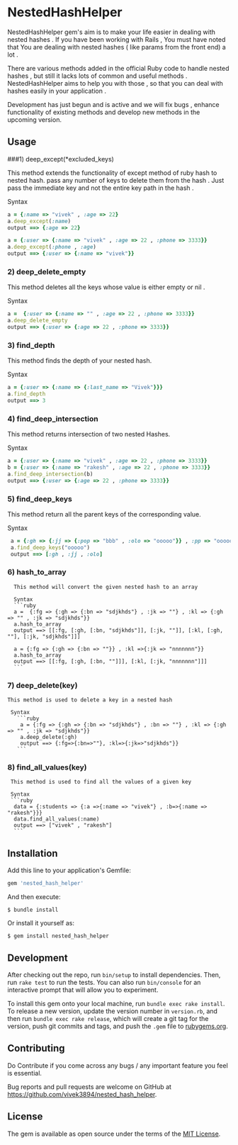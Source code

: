 # NestedHashHelper

NestedHashHelper gem's aim is to make your life easier in dealing with nested hashes . If you have been working with Rails , You must have noted that You are dealing with nested hashes ( like params from the front end) a lot . 

There are various methods added in the official Ruby code to handle nested hashes , but still it lacks lots of common and useful methods . NestedHashHelper aims to help you with those , so that you can deal with hashes easily in your application . 

Development has just begun and is active and we will fix bugs , enhance functionality of existing methods and develop new methods in the upcoming version.

## Usage

###1) deep_except(*excluded_keys)
   
  This method extends the functionality of except method of ruby hash to nested hash. pass any number of keys to delete them from the hash . Just pass the immediate key and not the entire key path in the hash . 

  Syntax 
  ```ruby  
  a = {:name => "vivek" , :age => 22}  
  a.deep_except(:name)  
  output ==> {:age => 22}  
  ```  

  ```ruby  
  a = {:user => {:name => "vivek" , :age => 22 , :phone => 3333}}  
  a.deep_except(:phone , :age)  
  output ==> {:user => {:name => "vivek"}}  
  ```  



### 2) deep_delete_empty
   
   This method deletes all the keys whose value is either empty or nil .

  Syntax   
   ```ruby  
   a =  {:user => {:name => "" , :age => 22 , :phone => 3333}}    
   a.deep_delete_empty  
   output ==> {:user => {:age => 22 , :phone => 3333}}  
   ```  


### 3) find_depth

   This method finds the depth of your nested hash.

  Syntax   
  ```ruby  
  a = {:user => {:name => {:last_name => "Vivek"}}}  
  a.find_depth  
  output ==> 3  
  ```  


### 4) find_deep_intersection

  This method returns intersection of two nested Hashes.

   Syntax   
   ```ruby  
   a = {:user => {:name => "vivek" , :age => 22 , :phone => 3333}}  
   b = {:user => {:name => "rakesh" , :age => 22 , :phone => 3333}}  
   a.find_deep_intersection(b)  
   output ==> {:user => {:age => 22 , :phone => 3333}}  
   ```  

### 5) find_deep_keys
 
  This method return all the parent keys of the corresponding value.


  Syntax 
  ```ruby
   a = {:gh => {:jj => {:pop => "bbb" , :olo => "ooooo"}} , :pp => "ooooo"}  
   a.find_deep_keys("ooooo")  
   output ==> [:gh , :jj , :olo]  
   ```

### 6) hash_to_array
      This method will convert the given nested hash to an array

      Syntax
      ```ruby
      a =  {:fg => {:gh => {:bn => "sdjkhds"} , :jk => ""} , :kl => {:gh => "" , :jk => "sdjkhds"}}
      a.hash_to_array
      output ==> [[:fg, [:gh, [:bn, "sdjkhds"]], [:jk, ""]], [:kl, [:gh, ""], [:jk, "sdjkhds"]]]

      a = {:fg => {:gh => {:bn => ""}} , :kl =>{:jk => "nnnnnnn"}}
      a.hash_to_array
      output ==> [[:fg, [:gh, [:bn, ""]]], [:kl, [:jk, "nnnnnnn"]]]  
      ```  
### 7) deep_delete(key)
    This method is used to delete a key in a nested hash
     
     Syntax
       ```ruby
        a = {:fg => {:gh => {:bn => "sdjkhds"} , :bn => ""} , :kl => {:gh => "" , :jk => "sdjkhds"}}
        a.deep_delete(:gh)
        output ==> {:fg=>{:bn=>""}, :kl=>{:jk=>"sdjkhds"}}   
       ```
### 8) find_all_values(key)
     This method is used to find all the values of a given key 

     Syntax
     ```ruby  
      data = {:students => {:a =>{:name => "vivek"} , :b=>{:name => "rakesh"}}}
      data.find_all_values(:name)
      output ==> ["vivek" , "rakesh"]
      ```  

## Installation

Add this line to your application's Gemfile:

```ruby
gem 'nested_hash_helper'
```

And then execute:

    $ bundle install

Or install it yourself as:

    $ gem install nested_hash_helper


## Development

After checking out the repo, run `bin/setup` to install dependencies. Then, run `rake test` to run the tests. You can also run `bin/console` for an interactive prompt that will allow you to experiment.

To install this gem onto your local machine, run `bundle exec rake install`. To release a new version, update the version number in `version.rb`, and then run `bundle exec rake release`, which will create a git tag for the version, push git commits and tags, and push the `.gem` file to [rubygems.org](https://rubygems.org).

## Contributing

Do Contribute if you come across any bugs / any important feature you feel is essential.

Bug reports and pull requests are welcome on GitHub at https://github.com/vivek3894/nested_hash_helper.


## License

The gem is available as open source under the terms of the [MIT License](http://opensource.org/licenses/MIT).

